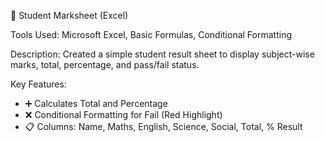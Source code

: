 📄 Student Marksheet (Excel)

Tools Used: Microsoft Excel, Basic Formulas, Conditional Formatting

Description:
Created a simple student result sheet to display subject-wise marks, total, percentage, and pass/fail status.

Key Features:
- ➕ Calculates Total and Percentage
- ❌ Conditional Formatting for Fail (Red Highlight)
- 📋 Columns: Name, Maths, English, Science, Social, Total, % Result
